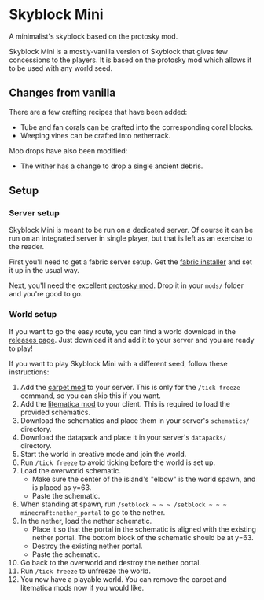# Skyblock Mini

A minimalist's skyblock based on the protosky mod.

Skyblock Mini is a mostly-vanilla version of Skyblock that gives few concessions to the players. It is based on the protosky mod which allows it to be used with any world seed.

## Changes from vanilla

There are a few crafting recipes that have been added:
* Tube and fan corals can be crafted into the corresponding coral blocks.
* Weeping vines can be crafted into netherrack.

Mob drops have also been modified:
* The wither has a change to drop a single ancient debris.

## Setup

### Server setup

Skyblock Mini is meant to be run on a dedicated server. Of course it can be run on an integrated server in single player, but that is left as an exercise to the reader.

First you'll need to get a fabric server setup. Get the [fabric installer](https://fabricmc.net/use/) and set it up in the usual way.

Next, you'll need the excellent [protosky mod](https://github.com/DeadlyMC/ProtoSky). Drop it in your `mods/` folder and you're good to go.

### World setup

If you want to go the easy route, you can find a world download in the [releases page](https://github.com/kwvanderlinde/mc-skyblock-mini/releases). Just download it and add it to your server and you are ready to play!

If you want to play Skyblock Mini with a different seed, follow these instructions:
1. Add the [carpet mod](https://github.com/gnembon/fabric-carpet/releases) to your server. This is only for the `/tick freeze` command, so you can skip this if you want.
2. Add the [litematica mod](https://www.curseforge.com/minecraft/mc-mods/litematica) to your client. This is required to load the provided schematics.
3. Download the schematics and place them in your server's `schematics/` directory.
4. Download the datapack and place it in your server's `datapacks/` directory.
5. Start the world in creative mode and join the world.
6. Run `/tick freeze` to avoid ticking before the world is set up.
7. Load the overworld schematic.
   * Make sure the center of the island's "elbow" is the world spawn, and is placed as y=63.
   *  Paste the schematic.
8. When standing at spawn, run `/setblock ~ ~ ~ /setblock ~ ~ ~ minecraft:nether_portal` to go to the nether.
9. In the nether, load the nether schematic.
   * Place it so that the portal in the schematic is aligned with the existing nether portal. The bottom block of the schematic should be at y=63.
   * Destroy the existing nether portal.
   * Paste the schematic.
10. Go back to the overworld and destroy the nether portal.
11. Run `/tick freeze` to unfreeze the world.
12. You now have a playable world. You can remove the carpet and litematica mods now if you would like.
